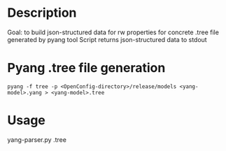 # Description
Goal: to build json-structured data for rw properties for concrete .tree file generated by pyang tool
Script returns json-structured data to stdout

# Pyang .tree file generation
```
pyang -f tree -p <OpenConfig-directory>/release/models <yang-model>.yang > <yang-model>.tree
```
# Usage
yang-parser.py <yang-model>.tree


